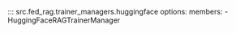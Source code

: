 <!-- markdownlint-disable-file MD041 -->

::: src.fed_rag.trainer_managers.huggingface
    options:
      members:
        - HuggingFaceRAGTrainerManager

